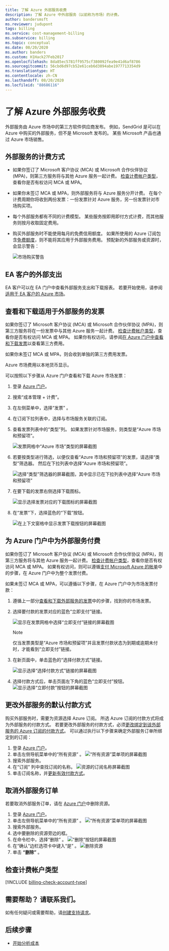 ```yaml
---
title: 了解 Azure 外部服务收费
description: 了解 Azure 中外部服务（以前称为市场）的计费。
author: bandersmsft
ms.reviewer: judupont
tags: billing
ms.service: cost-management-billing
ms.subservice: billing
ms.topic: conceptual
ms.date: 08/20/2020
ms.author: banders
ms.custom: H1Hack27Feb2017
ms.openlocfilehash: 8da85ec5781ff9575cf380092fea9e41d6af8786
ms.sourcegitcommit: 56cbd6d97cb52e61ceb6d3894abe1977713354d9
ms.translationtype: HT
ms.contentlocale: zh-CN
ms.lasthandoff: 08/20/2020
ms.locfileid: "88686116"
---
```

# <a name="understand-your-azure-external-services-charges"></a>了解 Azure 外部服务收费
外部服务由 Azure 市场中的第三方软件供应商发布。 例如，SendGrid 是可以在 Azure 中购买的外部服务，但不是 Microsoft 发布的。 某些 Microsoft 产品也通过 Azure 市场销售。

## <a name="how-external-services-are-billed"></a>外部服务的计费方式

- 如果你签订了 Microsoft 客户协议 (MCA) 或 Microsoft 合作伙伴协议 (MPA)，则第三方服务将与其他 Azure 服务一起计费。 [检查计费帐户类型](#check-billing-account-type)，查看你是否有权访问 MCA 或 MPA。
- 如果你未签订 MCA 或 MPA，则外部服务将与 Azure 服务分开计费。 在每个计费周期你将收到两份发票：一份发票针对 Azure 服务，另一份发票针对市场购买项。
- 每个外部服务都有不同的计费模型。 某些服务按即用即付方式计费，而其他服务则按月收取固定费用。
- 购买外部服务时不能使用每月的免费信用额度。 如果所使用的 Azure 订阅包含[免费额度](https://azure.microsoft.com/pricing/spending-limits/)，则不能将其应用于外部服务费用。 预配新的外部服务或资源时，会显示警告：

    ![市场购买警告](./media/understand-azure-marketplace-charges/credit-warning.png)

<!-- ## View external service spending and history in the Azure portal
You can view a list of the external services that are on each subscription within the [Azure portal](https://portal.azure.com/):

1. Sign in to the [Azure portal](https://portal.azure.com/) as the account administrator.
2. In the Hub menu, select **Subscriptions**.

    ![Select Subscriptions in the Hub menu](./media/understand-azure-marketplace-charges/sub-button.png)
3. In the **Subscriptions** blade, select the subscription that you want to view, and then select **External services**.

    ![Select a subscription in the billing blade](./media/understand-azure-marketplace-charges/select-sub-external-services.png)
4. You should see each of your external service orders, the publisher name, service tier you bought, name you gave the resource, and the current order status. To see past bills, select an external service.

    ![Select an external service](./media/understand-azure-marketplace-charges/external-service-blade2.png)
5. From here, you can view past bill amounts including the tax breakdown.

    ![View external services billing history](./media/understand-azure-marketplace-charges/billing-overview-blade.png) -->

## <a name="external-spending-for-ea-customers"></a>EA 客户的外部支出

EA 客户可以在 EA 门户中查看外部服务支出和下载报表。 若要开始使用，请参阅[适用于 EA 客户的 Azure 市场](https://ea.azure.com/helpdocs/azureMarketplace)。

## <a name="view-and-download-invoices-for-external-services"></a>查看和下载适用于外部服务的发票

如果你签订了 Microsoft 客户协议 (MCA) 或 Microsoft 合作伙伴协议 (MPA)，则第三方服务将在一份发票中与其他 Azure 服务一起计费。 [检查计费帐户类型](#check-billing-account-type)，查看你是否有权访问 MCA 或 MPA。 如果你有权访问，请参阅[在 Azure 门户中查看和下载发票](download-azure-invoice.md)以查看第三方费用。

如果你未签订 MCA 或 MPA，则会收到单独的第三方费用发票。 

Azure 市场费用以本地货币显示。

可以按照以下步骤从 Azure 门户查看和下载 Azure 市场发票：

1. 登录 [Azure 门户](https://portal.azure.com)。
1. 搜索“成本管理 + 计费”。 
1. 在左侧菜单中，选择“发票”  。
1. 在订阅下拉列表中，选择与市场服务关联的订阅。
1. 查看发票列表中的“类型”列。  如果发票针对市场服务，则类型是“Azure 市场和预留项”。  

    ![发票网格中“Azure 市场”类型的屏幕截图](./media/understand-azure-marketplace-charges/marketplace-type-twd.png)

1. 若要按类型进行筛选，以便仅查看“Azure 市场和预留项”的发票，请选择“类型”筛选器。  然后在下拉列表中选择“Azure 市场和预留项”。 

    ![选择“类型”筛选器的屏幕截图，其中显示已在下拉列表中选择“Azure 市场和预留项”](./media/understand-azure-marketplace-charges/type-filter.png)

1. 在要下载的发票右侧选择下载图标。

    ![显示选择发票对应的下载图标的屏幕截图](./media/understand-azure-marketplace-charges/download-icon-marketplace.png)

1. 在“发票”下，选择蓝色的“下载”按钮。  

    ![在上下文窗格中显示发票下载按钮的屏幕截图](./media/understand-azure-marketplace-charges/invoice-download-marketplace.png)

## <a name="pay-for-external-services-in-the-azure-portal"></a>为 Azure 门户中为外部服务付费

如果你签订了 Microsoft 客户协议 (MCA) 或 Microsoft 合作伙伴协议 (MPA)，则第三方服务将与其他 Azure 服务一起计费。 [检查计费帐户类型](#check-billing-account-type)，查看你是否有权访问 MCA 或 MPA。 如果有权访问，则可以遵循[支付 Microsoft Azure 的帐单](pay-bill.md)中的步骤，在 Azure 门户中为整个发票付费。

如果未签订 MCA 或 MPA，可以遵循以下步骤，在 Azure 门户中为市场发票付款：

1. 遵循上一部分[查看和下载外部服务的发票](#view-and-download-invoices-for-external-services)中的步骤，找到你的市场发票。
1. 选择要付款的发票对应的蓝色“立即支付”链接。 

    ![显示在发票网格中选择“立即支付”链接的屏幕截图](./media/understand-azure-marketplace-charges/pay-now-twd.png)

    >[!NOTE]
    > 仅当发票类型是“Azure 市场和预留项”并且发票付款状态为到期或逾期未付时，才能看到“立即支付”链接。  

1. 在新页面中，单击蓝色的“选择付款方式”链接。 

    ![显示选择“选择付款方式”链接的屏幕截图](./media/understand-azure-marketplace-charges/select-payment-method-pay-now-twd.png)

1. 选择付款方式后，单击页面左下角的蓝色“立即支付”按钮。 
    ![显示选择“立即付款”按钮的屏幕截图](./media/understand-azure-marketplace-charges/pay-now-button-twd.png)

## <a name="change-default-payment-for-external-services"></a>更改外部服务的默认付款方式

购买外部服务时，需要为资源选择 Azure 订阅。 所选 Azure 订阅的付款方式将成为外部服务的付款方式。 若要更改外部服务的付款方式，必须[更改绑定到该外部服务的 Azure 订阅的付款方式](../manage/change-credit-card.md)。 可以通过执行以下步骤来确定外部服务订单所绑定到的订阅：

1. 登录 [Azure 门户](https://portal.azure.com)。
1. 单击左侧导航菜单中的“所有资源”  。
     ![“所有资源”菜单项的屏幕截图](./media/understand-azure-marketplace-charges/all-resources.png)
1. 搜索外部服务。
1. 在“订阅”  列中查找订阅的名称。
    ![资源的订阅名称屏幕截图](./media/understand-azure-marketplace-charges/sub-selected.png)
1. 单击订阅名称，并[更新有效付款方式](../manage/change-credit-card.md)。

## <a name="cancel-an-external-service-order"></a>取消外部服务订单

若要取消外部服务订单，请在 [Azure 门户](https://portal.azure.com)中删除资源。

1. 登录 [Azure 门户](https://portal.azure.com)。
1. 单击左侧导航菜单中的“所有资源”  。
    ![“所有资源”菜单项的屏幕截图](./media/understand-azure-marketplace-charges/all-resources.png)
1. 搜索外部服务。
1. 选中要删除的资源旁边的框。
1. 在命令栏中，选择“删除”  。
    ![“删除”按钮的屏幕截图](./media/understand-azure-marketplace-charges/delete-button.png)
1. 在“确认”边栏选项卡中键入“是”  。
    ![删除资源](./media/understand-azure-marketplace-charges/delete-resource.PNG)
1. 单击 **“删除”** 。

## <a name="check-billing-account-type"></a>检查计费帐户类型
[!INCLUDE [billing-check-account-type](../../../includes/billing-check-mca.md)]

## <a name="need-help-contact-us"></a>需要帮助？ 请联系我们。

如有任何疑问或需要帮助，请[创建支持请求](https://go.microsoft.com/fwlink/?linkid=2083458)。

## <a name="next-steps"></a>后续步骤
- [开始分析成本](../costs/quick-acm-cost-analysis.md)